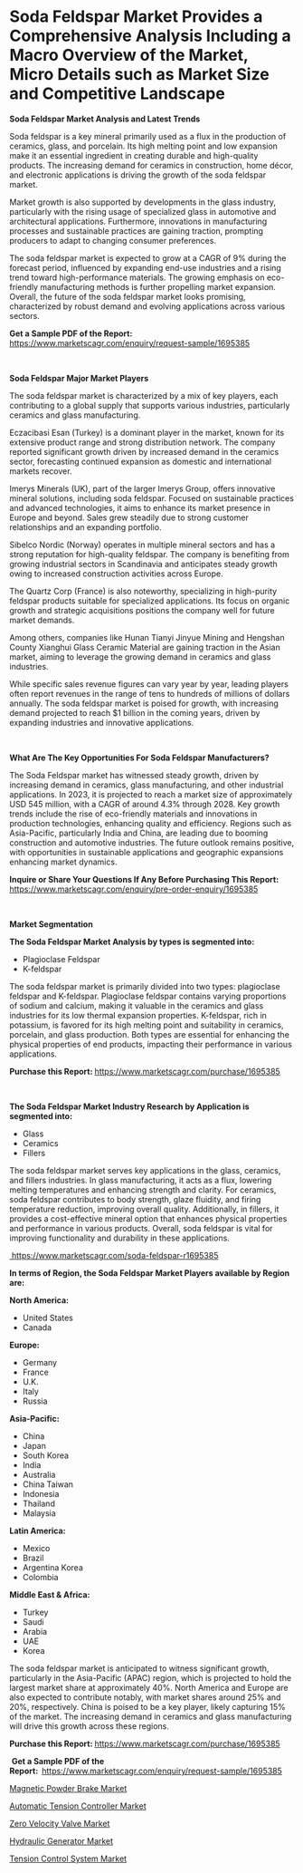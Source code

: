 <p><h1>Soda Feldspar Market Provides a Comprehensive Analysis Including a Macro Overview of the Market, Micro Details such as Market Size and Competitive Landscape</h1></p><p><strong>Soda Feldspar Market Analysis and Latest Trends</strong></p>
<p><p>Soda feldspar is a key mineral primarily used as a flux in the production of ceramics, glass, and porcelain. Its high melting point and low expansion make it an essential ingredient in creating durable and high-quality products. The increasing demand for ceramics in construction, home décor, and electronic applications is driving the growth of the soda feldspar market. </p><p>Market growth is also supported by developments in the glass industry, particularly with the rising usage of specialized glass in automotive and architectural applications. Furthermore, innovations in manufacturing processes and sustainable practices are gaining traction, prompting producers to adapt to changing consumer preferences. </p><p>The soda feldspar market is expected to grow at a CAGR of 9% during the forecast period, influenced by expanding end-use industries and a rising trend toward high-performance materials. The growing emphasis on eco-friendly manufacturing methods is further propelling market expansion. Overall, the future of the soda feldspar market looks promising, characterized by robust demand and evolving applications across various sectors.</p></p>
<p><strong>Get a Sample PDF of the Report:&nbsp;</strong> <a href="https://www.marketscagr.com/enquiry/request-sample/1695385?utm_campaign=1282&utm_medium=2&utm_source=Github&utm_content=ia&utm_term=19102024&utm_id=soda-feldspar">https://www.marketscagr.com/enquiry/request-sample/1695385</a></p>
<p>&nbsp;</p>
<p><strong>Soda Feldspar Major Market Players</strong></p>
<p><p>The soda feldspar market is characterized by a mix of key players, each contributing to a global supply that supports various industries, particularly ceramics and glass manufacturing. </p><p>Eczacibasi Esan (Turkey) is a dominant player in the market, known for its extensive product range and strong distribution network. The company reported significant growth driven by increased demand in the ceramics sector, forecasting continued expansion as domestic and international markets recover.</p><p>Imerys Minerals (UK), part of the larger Imerys Group, offers innovative mineral solutions, including soda feldspar. Focused on sustainable practices and advanced technologies, it aims to enhance its market presence in Europe and beyond. Sales grew steadily due to strong customer relationships and an expanding portfolio.</p><p>Sibelco Nordic (Norway) operates in multiple mineral sectors and has a strong reputation for high-quality feldspar. The company is benefiting from growing industrial sectors in Scandinavia and anticipates steady growth owing to increased construction activities across Europe.</p><p>The Quartz Corp (France) is also noteworthy, specializing in high-purity feldspar products suitable for specialized applications. Its focus on organic growth and strategic acquisitions positions the company well for future market demands.</p><p>Among others, companies like Hunan Tianyi Jinyue Mining and Hengshan County Xianghui Glass Ceramic Material are gaining traction in the Asian market, aiming to leverage the growing demand in ceramics and glass industries.</p><p>While specific sales revenue figures can vary year by year, leading players often report revenues in the range of tens to hundreds of millions of dollars annually. The soda feldspar market is poised for growth, with increasing demand projected to reach $1 billion in the coming years, driven by expanding industries and innovative applications.</p></p>
<p>&nbsp;</p>
<p><strong>What Are The Key Opportunities For Soda Feldspar Manufacturers?</strong></p>
<p><p>The Soda Feldspar market has witnessed steady growth, driven by increasing demand in ceramics, glass manufacturing, and other industrial applications. In 2023, it is projected to reach a market size of approximately USD 545 million, with a CAGR of around 4.3% through 2028. Key growth trends include the rise of eco-friendly materials and innovations in production technologies, enhancing quality and efficiency. Regions such as Asia-Pacific, particularly India and China, are leading due to booming construction and automotive industries. The future outlook remains positive, with opportunities in sustainable applications and geographic expansions enhancing market dynamics.</p></p>
<p><strong>Inquire or Share Your Questions If Any Before Purchasing This Report:</strong> <a href="https://www.marketscagr.com/enquiry/pre-order-enquiry/1695385?utm_campaign=1282&utm_medium=2&utm_source=Github&utm_content=ia&utm_term=19102024&utm_id=soda-feldspar">https://www.marketscagr.com/enquiry/pre-order-enquiry/1695385</a></p>
<p>&nbsp;</p>
<p><strong>Market Segmentation</strong></p>
<p><strong>The Soda Feldspar Market Analysis by types is segmented into:</strong></p>
<p><ul><li>Plagioclase Feldspar</li><li>K-feldspar</li></ul></p>
<p><p>The soda feldspar market is primarily divided into two types: plagioclase feldspar and K-feldspar. Plagioclase feldspar contains varying proportions of sodium and calcium, making it valuable in the ceramics and glass industries for its low thermal expansion properties. K-feldspar, rich in potassium, is favored for its high melting point and suitability in ceramics, porcelain, and glass production. Both types are essential for enhancing the physical properties of end products, impacting their performance in various applications.</p></p>
<p><strong>Purchase this Report:&nbsp;</strong><a href="https://www.marketscagr.com/purchase/1695385?utm_campaign=1282&utm_medium=2&utm_source=Github&utm_content=ia&utm_term=19102024&utm_id=soda-feldspar">https://www.marketscagr.com/purchase/1695385</a></p>
<p>&nbsp;</p>
<p><strong>The Soda Feldspar Market Industry Research by Application is segmented into:</strong></p>
<p><ul><li>Glass</li><li>Ceramics</li><li>Fillers</li></ul></p>
<p><p>The soda feldspar market serves key applications in the glass, ceramics, and fillers industries. In glass manufacturing, it acts as a flux, lowering melting temperatures and enhancing strength and clarity. For ceramics, soda feldspar contributes to body strength, glaze fluidity, and firing temperature reduction, improving overall quality. Additionally, in fillers, it provides a cost-effective mineral option that enhances physical properties and performance in various products. Overall, soda feldspar is vital for improving functionality and durability in these applications.</p></p>
<p><a href="https://www.marketscagr.com/soda-feldspar-r1695385?utm_campaign=1282&utm_medium=2&utm_source=Github&utm_content=ia&utm_term=19102024&utm_id=soda-feldspar">&nbsp;https://www.marketscagr.com/soda-feldspar-r1695385</a></p>
<p><strong>In terms of Region, the Soda Feldspar Market Players available by Region are:</strong></p>
<p>
    <p> <strong> North America: </strong>
        <ul>
            <li>United States</li>
            <li>Canada</li>
        </ul>
        </p> 
    <p> <strong> Europe: </strong>
        <ul>
            <li>Germany</li>
            <li>France</li>
            <li>U.K.</li>
            <li>Italy</li>
            <li>Russia</li>
        </ul>
        </p> 
    <p> <strong> Asia-Pacific: </strong>
        <ul>
            <li>China</li>
            <li>Japan</li>
            <li>South Korea</li>
            <li>India</li>
            <li>Australia</li>
            <li>China Taiwan</li>
            <li>Indonesia</li>
            <li>Thailand</li>
            <li>Malaysia</li>
        </ul>
        </p> 
    <p> <strong> Latin America: </strong>
        <ul>
            <li>Mexico</li>
            <li>Brazil</li>
            <li>Argentina Korea</li>
            <li>Colombia</li>
        </ul>
        </p> 
    <p> <strong> Middle East & Africa: </strong>
        <ul>
            <li>Turkey</li>
            <li>Saudi</li>
            <li>Arabia</li>
            <li>UAE</li>
            <li>Korea</li>
        </ul>
    </p>
    </p>
<p><p>The soda feldspar market is anticipated to witness significant growth, particularly in the Asia-Pacific (APAC) region, which is projected to hold the largest market share at approximately 40%. North America and Europe are also expected to contribute notably, with market shares around 25% and 20%, respectively. China is poised to be a key player, likely capturing 15% of the market. The increasing demand in ceramics and glass manufacturing will drive this growth across these regions.</p></p>
<p><strong>Purchase this Report: </strong><a href="https://www.marketscagr.com/purchase/1695385?utm_campaign=1282&utm_medium=2&utm_source=Github&utm_content=ia&utm_term=19102024&utm_id=soda-feldspar">https://www.marketscagr.com/purchase/1695385</a></p>
<p>&nbsp;<strong>Get a Sample PDF of the Report:&nbsp;&nbsp;</strong><a href="https://www.marketscagr.com/enquiry/request-sample/1695385?utm_campaign=1282&utm_medium=2&utm_source=Github&utm_content=ia&utm_term=19102024&utm_id=soda-feldspar">https://www.marketscagr.com/enquiry/request-sample/1695385</a></p>
<p><strong></strong></p>
<p><p><a href="https://www.linkedin.com/pulse/magnetic-powder-brake-market-trends-growth-outlook-hvqjc?utm_campaign=1282&utm_medium=2&utm_source=Github&utm_content=ia&utm_term=19102024&utm_id=soda-feldspar">Magnetic Powder Brake Market</a></p><p><a href="https://www.linkedin.com/pulse/global-automatic-tension-controller-market-sector2024--k0hxc?utm_campaign=1282&utm_medium=2&utm_source=Github&utm_content=ia&utm_term=19102024&utm_id=soda-feldspar">Automatic Tension Controller Market</a></p><p><a href="https://issuu.com/reportprime-2/docs/zero-velocity-valve-market-size-203_20ff1b73621da6?utm_campaign=1282&utm_medium=2&utm_source=Github&utm_content=ia&utm_term=19102024&utm_id=soda-feldspar">Zero Velocity Valve Market</a></p><p><a href="https://issuu.com/reportprime-2/docs/hydraulic-generator-market-size-203_42e3c3c0d387cf?utm_campaign=1282&utm_medium=2&utm_source=Github&utm_content=ia&utm_term=19102024&utm_id=soda-feldspar">Hydraulic Generator Market</a></p><p><a href="https://www.linkedin.com/pulse/global-tension-control-system-market-trends-forecasts-smibc?utm_campaign=1282&utm_medium=2&utm_source=Github&utm_content=ia&utm_term=19102024&utm_id=soda-feldspar">Tension Control System Market</a></p></p>